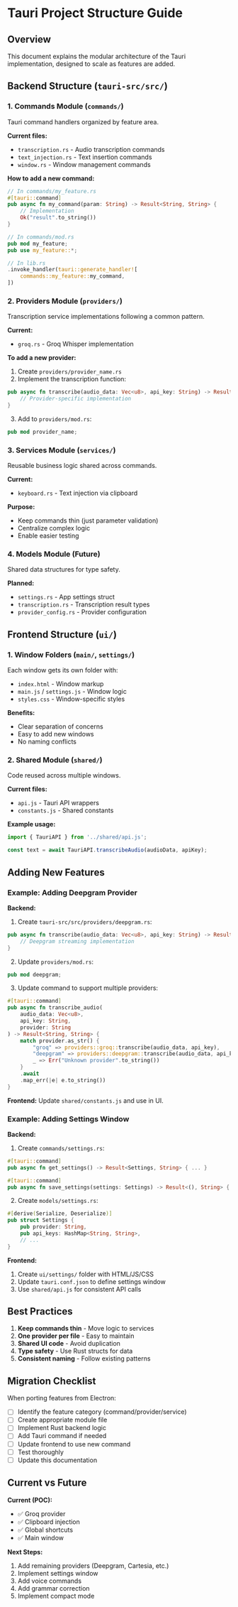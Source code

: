 # Tauri Project Structure Guide

## Overview
This document explains the modular architecture of the Tauri implementation, designed to scale as features are added.

## Backend Structure (`tauri-src/src/`)

### 1. Commands Module (`commands/`)
Tauri command handlers organized by feature area.

**Current files:**
- `transcription.rs` - Audio transcription commands
- `text_injection.rs` - Text insertion commands  
- `window.rs` - Window management commands

**How to add a new command:**
```rust
// In commands/my_feature.rs
#[tauri::command]
pub async fn my_command(param: String) -> Result<String, String> {
    // Implementation
    Ok("result".to_string())
}

// In commands/mod.rs
pub mod my_feature;
pub use my_feature::*;

// In lib.rs
.invoke_handler(tauri::generate_handler![
    commands::my_feature::my_command,
])
```

### 2. Providers Module (`providers/`)
Transcription service implementations following a common pattern.

**Current:**
- `groq.rs` - Groq Whisper implementation

**To add a new provider:**
1. Create `providers/provider_name.rs`
2. Implement the transcription function:
```rust
pub async fn transcribe(audio_data: Vec<u8>, api_key: String) -> Result<String, Box<dyn std::error::Error>> {
    // Provider-specific implementation
}
```
3. Add to `providers/mod.rs`:
```rust
pub mod provider_name;
```

### 3. Services Module (`services/`)
Reusable business logic shared across commands.

**Current:**
- `keyboard.rs` - Text injection via clipboard

**Purpose:**
- Keep commands thin (just parameter validation)
- Centralize complex logic
- Enable easier testing

### 4. Models Module (Future)
Shared data structures for type safety.

**Planned:**
- `settings.rs` - App settings struct
- `transcription.rs` - Transcription result types
- `provider_config.rs` - Provider configuration

## Frontend Structure (`ui/`)

### 1. Window Folders (`main/`, `settings/`)
Each window gets its own folder with:
- `index.html` - Window markup
- `main.js` / `settings.js` - Window logic
- `styles.css` - Window-specific styles

**Benefits:**
- Clear separation of concerns
- Easy to add new windows
- No naming conflicts

### 2. Shared Module (`shared/`)
Code reused across multiple windows.

**Current files:**
- `api.js` - Tauri API wrappers
- `constants.js` - Shared constants

**Example usage:**
```javascript
import { TauriAPI } from '../shared/api.js';

const text = await TauriAPI.transcribeAudio(audioData, apiKey);
```

## Adding New Features

### Example: Adding Deepgram Provider

**Backend:**
1. Create `tauri-src/src/providers/deepgram.rs`:
```rust
pub async fn transcribe(audio_data: Vec<u8>, api_key: String) -> Result<String, Box<dyn std::error::Error>> {
    // Deepgram streaming implementation
}
```

2. Update `providers/mod.rs`:
```rust
pub mod deepgram;
```

3. Update command to support multiple providers:
```rust
#[tauri::command]
pub async fn transcribe_audio(
    audio_data: Vec<u8>, 
    api_key: String,
    provider: String
) -> Result<String, String> {
    match provider.as_str() {
        "groq" => providers::groq::transcribe(audio_data, api_key),
        "deepgram" => providers::deepgram::transcribe(audio_data, api_key),
        _ => Err("Unknown provider".to_string())
    }
    .await
    .map_err(|e| e.to_string())
}
```

**Frontend:**
Update `shared/constants.js` and use in UI.

### Example: Adding Settings Window

**Backend:**
1. Create `commands/settings.rs`:
```rust
#[tauri::command]
pub async fn get_settings() -> Result<Settings, String> { ... }

#[tauri::command]
pub async fn save_settings(settings: Settings) -> Result<(), String> { ... }
```

2. Create `models/settings.rs`:
```rust
#[derive(Serialize, Deserialize)]
pub struct Settings {
    pub provider: String,
    pub api_keys: HashMap<String, String>,
    // ...
}
```

**Frontend:**
1. Create `ui/settings/` folder with HTML/JS/CSS
2. Update `tauri.conf.json` to define settings window
3. Use `shared/api.js` for consistent API calls

## Best Practices

1. **Keep commands thin** - Move logic to services
2. **One provider per file** - Easy to maintain
3. **Shared UI code** - Avoid duplication
4. **Type safety** - Use Rust structs for data
5. **Consistent naming** - Follow existing patterns

## Migration Checklist

When porting features from Electron:

- [ ] Identify the feature category (command/provider/service)
- [ ] Create appropriate module file
- [ ] Implement Rust backend logic
- [ ] Add Tauri command if needed
- [ ] Update frontend to use new command
- [ ] Test thoroughly
- [ ] Update this documentation

## Current vs Future

**Current (POC):**
- ✅ Groq provider
- ✅ Clipboard injection
- ✅ Global shortcuts
- ✅ Main window

**Next Steps:**
1. Add remaining providers (Deepgram, Cartesia, etc.)
2. Implement settings window
3. Add voice commands
4. Add grammar correction
5. Implement compact mode
